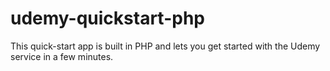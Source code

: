 # udemy-quickstart-php
This quick-start app is built in PHP and lets you get started with the Udemy service in a few minutes.
